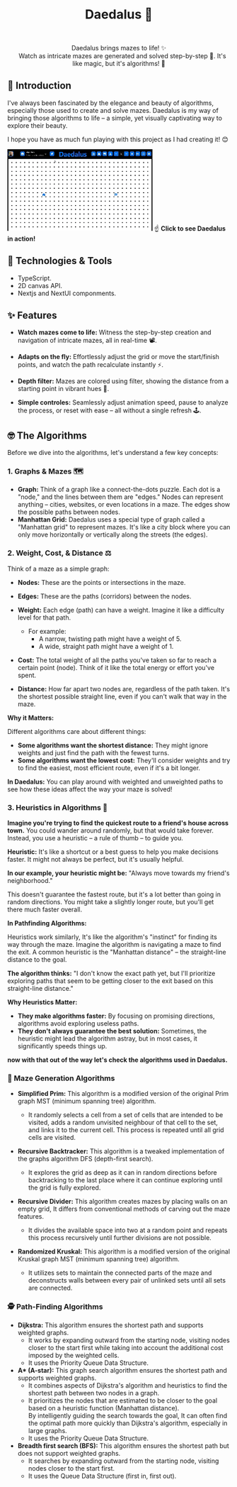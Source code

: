 <h1 align="center">Daedalus 🧭</h1>
<div align="center">
  <p align="center">Daedalus brings mazes to life! ✨<br/> 
  Watch as intricate mazes are generated and solved step-by-step 👣. It's like magic, but it's algorithms! 🧠</p>
</div>

## 📖 Introduction

I've always been fascinated by the elegance and beauty of algorithms, especially those used to create and solve mazes. Daedalus is my way of bringing those algorithms to life – a simple, yet visually captivating way to explore their beauty.

I hope you have as much fun playing with this project as I had creating it! 😊

[![Gif showing Daedalus in action](media/overview.gif)](https://medsouiyeh.tech/Daedalus/)  ☝️ **Click to see Daedalus in action!**


## 🚀 Technologies & Tools
- TypeScript.
- 2D canvas API.
- Nextjs and NextUI componments.

## ✨ Features
* **Watch mazes come to life:** Witness the step-by-step creation and navigation of intricate mazes, all in real-time 📽️.

* **Adapts on the fly:** Effortlessly adjust the grid or move the start/finish points, and watch the path recalculate instantly ⚡.

* **Depth filter:** Mazes are colored using filter, showing the distance from a starting point in vibrant hues 🎨.

* **Simple controles:** Seamlessly adjust animation speed, pause to analyze the process, or reset with ease – all without a single refresh 🕹️.



## 🤓 The Algorithms

Before we dive into the algorithms, let's understand a few key concepts:

### 1. Graphs & Mazes 🗺️
* **Graph:** Think of a graph like a connect-the-dots puzzle. Each dot is a "node," and the lines between them are "edges." Nodes can represent anything – cities, websites, or even locations in a maze. The edges show the possible paths between nodes.
* **Manhattan Grid:** Daedalus uses a special type of graph called a "Manhattan grid" to represent mazes. It's like a city block where you can only move horizontally or vertically along the streets (the edges).

### 2. Weight, Cost, & Distance ⚖️
Think of a maze as a simple graph:
* **Nodes:** These are the points or intersections in the maze.
* **Edges:** These are the paths (corridors) between the nodes.

* **Weight:** Each edge (path) can have a weight. Imagine it like a difficulty level for that path. 
    * For example:
        * A narrow, twisting path might have a weight of 5.
        * A wide, straight path might have a weight of 1.
* **Cost:** The total weight of all the paths you've taken so far to reach a certain point (node). Think of it like the total energy or effort you've spent.
* **Distance:** How far apart two nodes are, regardless of the path taken. It's the shortest possible straight line, even if you can't walk that way in the maze.

**Why it Matters:**

Different algorithms care about different things:

* **Some algorithms want the shortest distance:** They might ignore weights and just find the path with the fewest turns.
* **Some algorithms want the lowest cost:** They'll consider weights and try to find the easiest, most efficient route, even if it's a bit longer. 

**In Daedalus:** You can play around with weighted and unweighted paths to see how these ideas affect the way your maze is solved!

### 3. Heuristics in Algorithms 🧠

**Imagine you're trying to find the quickest route to a friend's house across town.** You could wander around randomly, but that would take forever. Instead, you use a heuristic – a rule of thumb – to guide you.

**Heuristic:** It's like a shortcut or a best guess to help you make decisions faster. It might not always be perfect, but it's usually helpful.

**In our example, your heuristic might be:** "Always move towards my friend's neighborhood."

This doesn't guarantee the fastest route, but it's a lot better than going in random directions. You might take a slightly longer route, but you'll get there much faster overall.

**In Pathfinding Algorithms:**

Heuristics work similarly, It's like the algorithm's "instinct" for finding its way through the maze. Imagine the algorithm is navigating a maze to find the exit. A common heuristic is the "Manhattan distance" – the straight-line distance to the goal.

**The algorithm thinks:** "I don't know the exact path yet, but I'll prioritize exploring paths that seem to be getting closer to the exit based on this straight-line distance."

**Why Heuristics Matter:**

* **They make algorithms faster:** By focusing on promising directions, algorithms avoid exploring useless paths.
* **They don't always guarantee the best solution:** Sometimes, the heuristic might lead the algorithm astray, but in most cases, it significantly speeds things up.

**now with that out of the way let's check the algorithms used in Daedalus.**

### 🤖 Maze Generation Algorithms
* **Simplified Prim:** This algorithm is a modified version of the original Prim graph MST (minimum spanning tree) algorithm.
    - It randomly selects a cell from a set of cells that are intended to be visited, adds a random unvisited neighbour of that cell to the set, and links it to the current cell. This process is repeated until all grid cells are visited.

* **Recursive Backtracker:** This algorithm is a tweaked implementation of the graphs algorithm DFS (depth-first search).
    - It explores the grid as deep as it can in random directions before backtracking to the last place where it can continue exploring until the grid is fully explored.

* **Recursive Divider:** This algorithm creates mazes by placing walls on an empty grid, 
    It differs from conventional methods of carving out the maze features.
    - It divides the available space into two at a random point and repeats this process recursively until further divisions are not possible.

* **Randomized Kruskal:** This algorithm is a modified version of the original Kruskal graph MST (minimum spanning tree) algorithm.
    - It utilizes sets to maintain the connected parts of the maze and deconstructs walls between every pair of unlinked sets until all sets are connected.


### 🕵️ Path-Finding Algorithms
* **Dijkstra:** This algorithm ensures the shortest path and supports weighted graphs.
    - It works by expanding outward from the starting node,
    visiting nodes closer to the start first while taking into account the additional cost imposed by the weighted cells.
    - It uses the Priority Queue Data Structure.
* **A\* (A-star):** This graph search algorithm ensures the shortest path and supports weighted graphs.
    - It combines aspects of Dijkstra's algorithm and heuristics to find the shortest path between two nodes in a graph.
    - It prioritizes the nodes that are estimated to be closer to the goal based on a heuristic  function (Manhattan distance). \
    By intelligently guiding the search towards the goal, It can often find the optimal path more quickly than Dijkstra's algorithm, especially in large graphs.
    - It uses the Priority Queue Data Structure.
* **Breadth first search (BFS):** This algorithm ensures the shortest path but does not support weighted graphs.
    - It searches by expanding outward from the starting node,
    visiting nodes closer to the start first.
    - It uses the Queue Data Structure (first in, first out).
